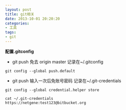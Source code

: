 ```yaml
---
layout: post
title: git相关
date: 2013-10-01 20:20:20
categories:
- 工具
tags:
- git
---
```


**配置.gitconfig**  

- git push 免去 origin master 记录在~/.gitconfig

```
git config --global push.default 
```

- git push 输入一次后免账号密码 记录在~/.git-credentials

```
git config --global credential.helper store

cat ~/.git-credentials
https://netgene:test123@bitbucket.org
```
